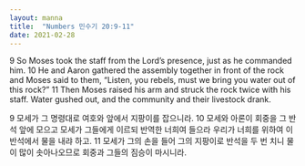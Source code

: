```yaml
---
layout: manna
title:  "Numbers 민수기 20:9-11"
date: 2021-02-28
---
```

9 So Moses took the staff from the Lord’s presence, just as he commanded him.
10 He and Aaron gathered the assembly together in front of the rock and Moses said to them, “Listen, you rebels, must we bring you water out of this rock?”
11 Then Moses raised his arm and struck the rock twice with his staff. Water gushed out, and the community and their livestock drank.

9 모세가 그 명령대로 여호와 앞에서 지팡이를 잡으니라.
10 모세와 아론이 회중을 그 반석 앞에 모으고 모세가 그들에게 이르되 반역한 너희여 들으라 우리가 너희를 위하여 이 반석에서 물을 내랴 하고.
11 모세가 그의 손을 들어 그의 지팡이로 반석을 두 번 치니 물이 많이 솟아나오므로 회중과 그들의 짐승이 마시니라.
